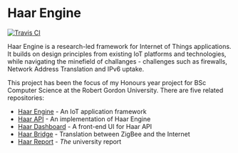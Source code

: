 # Haar Engine

[![Travis CI](https://travis-ci.org/stuartalexwhitehead/haar-engine.svg?branch=master)](https://travis-ci.org/stuartalexwhitehead/haar-engine)

Haar Engine is a research-led framework for Internet of Things applications. It builds on design principles from existing IoT platforms and technologies, while navigating the minefield of challanges - challenges such as firewalls, Network Address Translation and IPv6 uptake.  

This project has been the focus of my Honours year project for BSc Computer Science at the Robert Gordon University. There are five related repositories:

- [Haar Engine](https://github.com/stuartalexwhitehead/haar-engine) - An IoT application framework
- [Haar API](https://github.com/stuartalexwhitehead/haar-api) - An implementation of Haar Engine
- [Haar Dashboard](https://github.com/stuartalexwhitehead/haar-dashboard) - A front-end UI for Haar API
- [Haar Bridge](https://github.com/stuartalexwhitehead/haar-bridge) - Translation between ZigBee and the Internet
- [Haar Report](https://github.com/stuartalexwhitehead/haar-report) - _The_ university report
